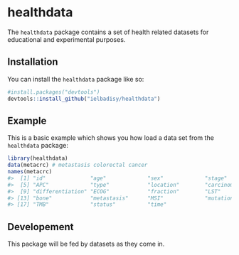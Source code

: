 
<!-- README.md is generated from README.Rmd. Please edit that file -->

# healthdata

<!-- badges: start -->
<!-- badges: end -->

The `healthdata` package contains a set of health related datasets for
educational and experimental purposes.

## Installation

You can install the `healthdata` package like so:

``` r
#install.packages("devtools")
devtools::install_github("ielbadisy/healthdata")
```

## Example

This is a basic example which shows you how load a data set from the `healthdata` package:

``` r
library(healthdata)
data(metacrc) # metastasis colorectal cancer
names(metacrc)
#>  [1] "id"              "age"             "sex"             "stage"          
#>  [5] "APC"             "type"            "location"        "carcinomatosis" 
#>  [9] "differentiation" "ECOG"            "fraction"        "LST"            
#> [13] "bone"            "metastasis"      "MSI"             "mutation"       
#> [17] "TMB"             "status"          "time"
```

## Developement

This package will be fed by datasets as they come in.
